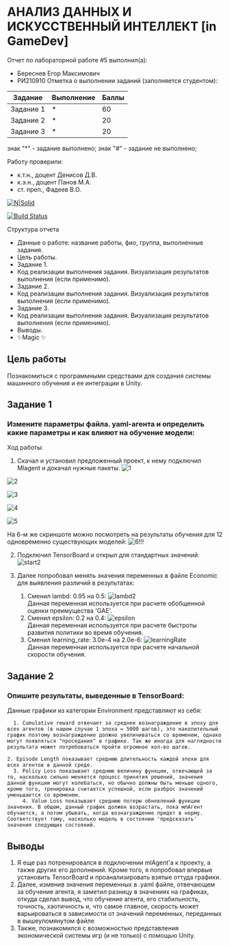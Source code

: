 # АНАЛИЗ ДАННЫХ И ИСКУССТВЕННЫЙ ИНТЕЛЛЕКТ [in GameDev]
Отчет по лабораторной работе #5 выполнил(а):
- Береснев Егор Максимович
- РИ210910
Отметка о выполнении заданий (заполняется студентом):

| Задание | Выполнение | Баллы |
| ------ | ------ | ------ |
| Задание 1 | * | 60 |
| Задание 2 | * | 20 |
| Задание 3 | * | 20 |

знак "*" - задание выполнено; знак "#" - задание не выполнено;

Работу проверили:
- к.т.н., доцент Денисов Д.В.
- к.э.н., доцент Панов М.А.
- ст. преп., Фадеев В.О.

[![N|Solid](https://cldup.com/dTxpPi9lDf.thumb.png)](https://nodesource.com/products/nsolid)

[![Build Status](https://travis-ci.org/joemccann/dillinger.svg?branch=master)](https://travis-ci.org/joemccann/dillinger)

Структура отчета

- Данные о работе: название работы, фио, группа, выполненные задания.
- Цель работы.
- Задание 1.
- Код реализации выполнения задания. Визуализация результатов выполнения (если применимо).
- Задание 2.
- Код реализации выполнения задания. Визуализация результатов выполнения (если применимо).
- Задание 3.
- Код реализации выполнения задания. Визуализация результатов выполнения (если применимо).
- Выводы.
- ✨Magic ✨

## Цель работы
Познакомиться с программными средствами для создания системы машинного обучения и ее интеграции в Unity.

## Задание 1
### Измените параметры файла. yaml-агента и определить какие параметры и как влияют на обучение модели:
Ход работы:
1) Скачал и установил предложенный проект, к нему подключил Mlagent и докачал нужные пакеты. 
![1](https://user-images.githubusercontent.com/113898917/204819183-b67ec5df-9396-4611-b3f6-28919184e651.png)


![2](https://user-images.githubusercontent.com/113898917/204819208-3eb8ecfe-b27a-4f59-90ca-253c568ba2df.png)


![3](https://user-images.githubusercontent.com/113898917/204819223-24e365cc-3ede-40f9-be11-8a2758d5fc95.png)


![4](https://user-images.githubusercontent.com/113898917/204819236-146d2c48-0041-40b3-bb10-b71fa7a1d683.png)


![5](https://user-images.githubusercontent.com/113898917/204819245-bb5d5ce1-5374-463f-aa47-6e34f4d1e8bf.png)

На 6-м же скриншоте можно посмотреть на результаты обучения для 12 одновременно существующих моделей:
![6!!!](https://user-images.githubusercontent.com/113898917/204819257-2c1f144b-dc59-44ed-b05f-3d773074d8ab.png)

2) Подключил TensorBoard и открыл для стандартных значений:
![start2](https://user-images.githubusercontent.com/113898917/204826862-2e91d56b-34b8-41f6-91ec-4fe7c168eea8.png)

3) Далее попробовал менять значения переменных в файле Economic для выявления различий в результатах:
   1. Сменил lambd: 0.95 на 0.5:
   ![lambd2](https://user-images.githubusercontent.com/113898917/204827273-43d86900-a9b6-4024-b897-4d39285e6d1c.png)                                  
   Данная переменная используется при расчете обобщенной оценки преимущества 'GAE'.
   2. Сменил epsilon: 0.2 на 0.4:
   ![epsilon](https://user-images.githubusercontent.com/113898917/204833358-49c8e16d-9065-4d21-b95f-cb88cbf7c66b.png)                                  
   Данная переменная используется при расчете быстроты развития политики во время обучения.
   3. Сменил learning_rate: 3.0e-4 на 2.0e-6:
   ![learningRate](https://user-images.githubusercontent.com/113898917/204835474-b3022a47-1c33-4900-a3af-7c9df8579099.png)                                 
   Данная переменная используется при расчете начальной скорости обучения.


## Задание 2
### Опишите результаты, выведенные в TensorBoard:
   Данные графики из категории Environment представляют из себя:

      1. Cumulative reward отвечает за среднее вознаграждение в эпоху для всех агентов (в нашем случае 1 эпоха = 5000 шагов), это накопительный график поэтому вознаграждение должно увеличиваться со временем, однако могут появляться "проседания" в графике. Так же иногда для наглядности результата может потребоваться пройти огромное кол-во шагов.                                                                                                                                                                                               
   
    2. Episode Length показывает cреднюю длительность каждой эпохи для всех агентов в данной среде.                                                                                     
      3. Policy Loss показывает среднюю величину функции, отвечающей за то, насколько сильно меняется процесс принятия решений, значения данной функции могут колебаться, но обычно должны быть меньше одного, кроме того, тренировка считается успешной, если разброс значений уменьшается со временем.                                                                     
         4. Value Loss показывает cреднюю потерю обновлений функции значения. В общем, данный график должен возрастать, пока млАгент обучается, а потом убывать, когда вознаграждение придет в норму. Соответствует тому, насколько модель в состоянии 'предсказать' значения следующих состояний.
## Выводы
   1. Я еще раз потренировался в подключении mlAgent'a к проекту, а также других его дополнений. Кроме того, я попробовал впервые установить TensorBoard и проанализировать взятые оттуда графики.
   2. Далее, изменив значения переменных в .yaml файле, отвечающем за обучение агента, я заметил разницу в значениях на графиках, откуда сделал вывод, что обучение агента, его стабильность, точность, хаотичность и, что самое главное, скорость может варьироваться в зависимости от значений переменных, переданных в вышеупомянутом файле
   3. Также, познакомился с возможностью представления экономической системы игр (и не только) с помощью Unity.
